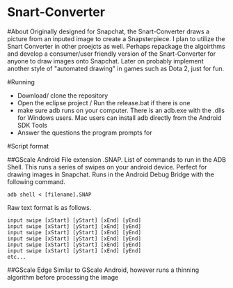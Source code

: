 # Snart-Converter

#About
Originally designed for Snapchat, the Snart-Converter draws a picture from an inputed image to create a Snapsterpiece. I plan to utilize the Snart Converter in other proejcts as well. Perhaps repackage the algoirthms and develop a consumer/user friendly version of the Snart-Converter for anyone to draw images onto Snapchat. Later on probably implement another style of "automated drawing" in games such as Dota 2, just for fun.

#Running
- Download/ clone the repository
- Open the eclipse project / Run the release.bat if there is one
- make sure adb runs on your computer. There is an adb.exe with the .dlls for Windows users. Mac users can install adb directly from the Android SDK Tools
- Answer the questions the program prompts for

#Script format

##GScale Android
File extension .SNAP. List of commands to run in the ADB Shell. This runs a series of swipes on your android device. Perfect for drawing images in Snapchat. Runs in the Android Debug Bridge with the following command.
```
adb shell < [filename].SNAP
```

Raw text format is as follows.

```
input swipe [xStart] [yStart] [xEnd] [yEnd]
input swipe [xStart] [yStart] [xEnd] [yEnd]
input swipe [xStart] [yStart] [xEnd] [yEnd]
input swipe [xStart] [yStart] [xEnd] [yEnd]
input swipe [xStart] [yStart] [xEnd] [yEnd]
input swipe [xStart] [yStart] [xEnd] [yEnd]
etc...
```

##GScale Edge
Similar to GScale Android, however runs a thinning algorithm before processing the image

